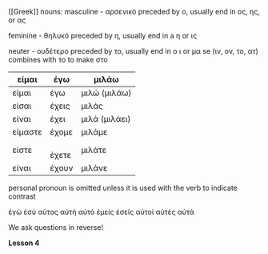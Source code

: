 
[[Greek]] nouns:
masculine - αρσενικό
preceded by ο, usually end in ος, ης, or ας

feminine - θηλυκό
preceded by η, usually end in a η or ις

neuter - ουδέτερο
preceded by το, usually end in ο ι or μα
se (ιν, ον, το, ατ) combines with το to make στο


| **είμαι**<br> | έγω       | μιλάω         |
| ------------- | --------- | ------------- |
| είμαι<br>     | έγω       | μιλώ (μιλάω)  |
| είσαι<br>     | έχεις     | μιλάς         |
| είναι<br>     | έχει      | μιλά (μιλάει) |
| είμαστε<br>   | έχομε     | μιλάμε        |
| είστε<br>     | <br>έχετε | μιλάτε        |
| είναι         | έχουν     | μιλάνε        |



personal pronoun is omitted unless it is used with the verb to indicate contrast

έγώ
έσύ
αύτος
αύτή
αύτό
έμείς
έσείς
αύτοί
αύτές
αύτά

We ask questions in reverse!

**Lesson 4**
